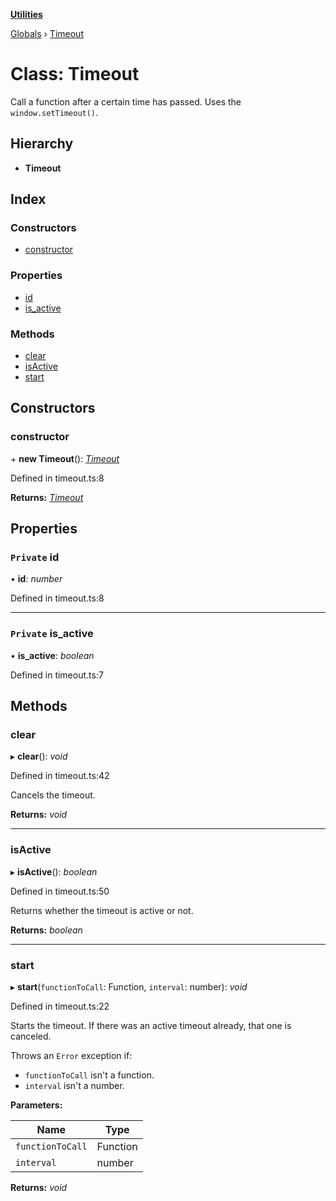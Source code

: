 **[Utilities](../README.md)**

[Globals](../globals.md) › [Timeout](timeout.md)

# Class: Timeout

Call a function after a certain time has passed. Uses the `window.setTimeout()`.

## Hierarchy

* **Timeout**

## Index

### Constructors

* [constructor](timeout.md#markdown-header-constructor)

### Properties

* [id](timeout.md#markdown-header-private-id)
* [is_active](timeout.md#markdown-header-private-is_active)

### Methods

* [clear](timeout.md#markdown-header-clear)
* [isActive](timeout.md#markdown-header-isactive)
* [start](timeout.md#markdown-header-start)

## Constructors

###  constructor

\+ **new Timeout**(): *[Timeout](timeout.md)*

Defined in timeout.ts:8

**Returns:** *[Timeout](timeout.md)*

## Properties

### `Private` id

• **id**: *number*

Defined in timeout.ts:8

___

### `Private` is_active

• **is_active**: *boolean*

Defined in timeout.ts:7

## Methods

###  clear

▸ **clear**(): *void*

Defined in timeout.ts:42

Cancels the timeout.

**Returns:** *void*

___

###  isActive

▸ **isActive**(): *boolean*

Defined in timeout.ts:50

Returns whether the timeout is active or not.

**Returns:** *boolean*

___

###  start

▸ **start**(`functionToCall`: Function, `interval`: number): *void*

Defined in timeout.ts:22

Starts the timeout. If there was an active timeout already, that one is canceled.

Throws an `Error` exception if:
- `functionToCall` isn't a function.
- `interval` isn't a number.

**Parameters:**

Name | Type |
------ | ------ |
`functionToCall` | Function |
`interval` | number |

**Returns:** *void*